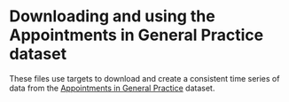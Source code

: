 # Downloading and using the Appointments in General Practice dataset

These files use targets to download and create a consistent time series of data from the 
[Appointments in General Practice](https://digital.nhs.uk/data-and-information/publications/statistical/appointments-in-general-practice) dataset.

